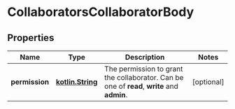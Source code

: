 # CollaboratorsCollaboratorBody

## Properties
Name | Type | Description | Notes
------------ | ------------- | ------------- | -------------
**permission** | [**kotlin.String**](.md) | The permission to grant the collaborator. Can be one of **read**, **write** and **admin**. |  [optional]
